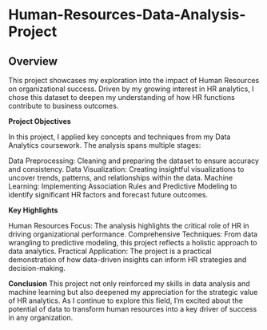 # Human-Resources-Data-Analysis-Project

## Overview

This project showcases my exploration into the impact of Human Resources on organizational success. Driven by my growing interest in HR analytics, I chose this dataset to deepen my understanding of how HR functions contribute to business outcomes.

**Project Objectives**

In this project, I applied key concepts and techniques from my Data Analytics coursework. The analysis spans multiple stages:

Data Preprocessing: Cleaning and preparing the dataset to ensure accuracy and consistency.
Data Visualization: Creating insightful visualizations to uncover trends, patterns, and relationships within the data.
Machine Learning: Implementing Association Rules and Predictive Modeling to identify significant HR factors and forecast future outcomes.

**Key Highlights**

Human Resources Focus: The analysis highlights the critical role of HR in driving organizational performance.
Comprehensive Techniques: From data wrangling to predictive modeling, this project reflects a holistic approach to data analytics.
Practical Application: The project is a practical demonstration of how data-driven insights can inform HR strategies and decision-making.


**Conclusion**
This project not only reinforced my skills in data analysis and machine learning but also deepened my appreciation for the strategic value of HR analytics. As I continue to explore this field, I’m excited about the potential of data to transform human resources into a key driver of success in any organization.
